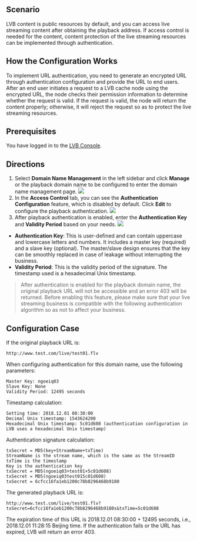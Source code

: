 ## Scenario
LVB content is public resources by default, and you can access live streaming content after obtaining the playback address. If access control is needed for the content, content protection of the live streaming resources can be implemented through authentication.


## How the Configuration Works
To implement URL authentication, you need to generate an encrypted URL through authentication configuration and provide the URL to end users. After an end user initiates a request to a LVB cache node using the encrypted URL, the node checks their permission information to determine whether the request is valid. If the request is valid, the node will return the content properly; otherwise, it will reject the request so as to protect the live streaming resources.


## Prerequisites
You have logged in to the [LVB Console](https://console.cloud.tencent.com/live).

## Directions
1. Select **Domain Name Management** in the left sidebar and click **Manage** or the playback domain name to be configured to enter the domain name management page.
![](https://main.qcloudimg.com/raw/53cc67e72f3f9a2e180dcc3f2b5866a9.png)
2. In the **Access Control** tab, you can see the **Authentication Configuration** feature, which is disabled by default. Click **Edit** to configure the playback authentication.
![](https://main.qcloudimg.com/raw/28d4ceb1de74af24c3fdca8f7884c6c1.png)
3. After playback authentication is enabled, enter the **Authentication Key** and **Validity Period** based on your needs.
![](https://main.qcloudimg.com/raw/65521c61a9f37172d4e67827e71a16f1.png)
 - **Authentication Key**: This is user-defined and can contain uppercase and lowercase letters and numbers. It includes a master key (required) and a slave key (optional). The master/slave design ensures that the key can be smoothly replaced in case of leakage without interrupting the business.
 - **Validity Period**: This is the validity period of the signature. The timestamp used is a hexadecimal Unix timestamp.

>After authentication is enabled for the playback domain name, the original playback URL will not be accessible and an error 403 will be returned. Before enabling this feature, please make sure that your live streaming business is compatible with the following authentication algorithm so as not to affect your business.

## Configuration Case
If the original playback URL is:
```
http://www.test.com/live/test01.flv
```

When configuring authentication for this domain name, use the following parameters:
```
Master Key: ngoeiq03
Slave Key: None
Validity Period: 12495 seconds
```

Timestamp calculation:
```
Setting time: 2018.12.01 08:30:00
Decimal Unix timestamp: 1543624200
Hexadecimal Unix timestamp: 5c01d608 (authentication configuration in LVB uses a hexadecimal Unix timestamp)
```

Authentication signature calculation:
```
txSecret = MD5(key+StreamName+txTime) 
StreamName is the stream name, which is the same as the StreamID
txTime is the timestamp
Key is the authentication key
txSecret = MD5(ngoeiq03+test01+5c01d608)
txSecret = MD5(ngoeiq03test015c01d608)
txSecret = 6cfcc16fa1eb1200c78b8296468b9180

```

The generated playback URL is:
```
http://www.test.com/live/test01.flv?txSecret=6cfcc16fa1eb1200c78b8296468b9180s&txTime=5c01d608
```
The expiration time of this URL is 2018.12.01 08:30:00 + 12495 seconds, i.e., 2018.12.01 11:28:15 Beijing time.
If the authentication fails or the URL has expired, LVB will return an error 403.
